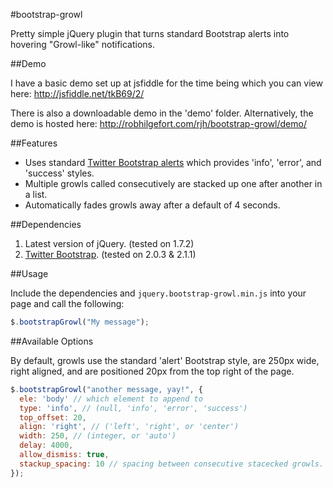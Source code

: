 #bootstrap-growl

Pretty simple jQuery plugin that turns standard Bootstrap alerts into hovering "Growl-like" notifications.

##Demo

I have a basic demo set up at jsfiddle for the time being which you can view here: http://jsfiddle.net/tkB69/2/

There is also a downloadable demo in the 'demo' folder. Alternatively, the demo is hosted here: http://robhilgefort.com/rjh/bootstrap-growl/demo/

##Features

* Uses standard [Twitter Bootstrap alerts](http://twitter.github.com/bootstrap/components.html#alerts) which provides 'info', 'error', and 'success' styles.
* Multiple growls called consecutively are stacked up one after another in a list.
* Automatically fades growls away after a default of 4 seconds.

##Dependencies

1. Latest version of jQuery. (tested on 1.7.2)
2. [Twitter Bootstrap](http://twitter.github.com/bootstrap/index.html). (tested on 2.0.3 & 2.1.1)

##Usage

Include the dependencies and `jquery.bootstrap-growl.min.js` into your page and call the following:

```javascript
$.bootstrapGrowl("My message");
```

##Available Options

By default, growls use the standard 'alert' Bootstrap style, are 250px wide, right aligned, and are positioned 20px from the top right of the page.

```javascript
$.bootstrapGrowl("another message, yay!", {
  ele: 'body' // which element to append to
  type: 'info', // (null, 'info', 'error', 'success')
  top_offset: 20,
  align: 'right', // ('left', 'right', or 'center')
  width: 250, // (integer, or 'auto')
  delay: 4000,
  allow_dismiss: true,
  stackup_spacing: 10 // spacing between consecutive stacecked growls.
});
```

